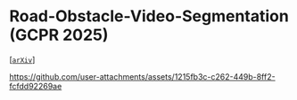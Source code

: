 # Road-Obstacle-Video-Segmentation (GCPR 2025)

[[`arXiv`](https://arxiv.org/pdf/2509.13181)]

https://github.com/user-attachments/assets/1215fb3c-c262-449b-8ff2-fcfdd92269ae

